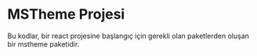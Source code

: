 # MSTheme Projesi

Bu kodlar, bir react projesine başlangıç için gerekli olan paketlerden oluşan bir mstheme paketidir.